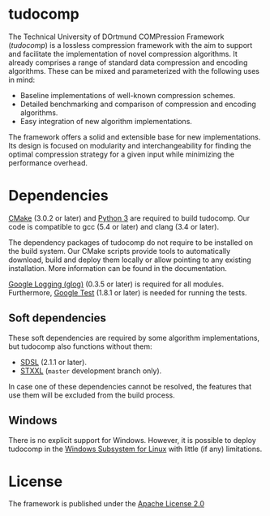 tudocomp
========

The Technical University of DOrtmund COMPression Framework
(*tudocomp*) is a lossless compression framework with the aim to support and
facilitate the implementation of novel compression algorithms. It already
comprises a range of standard data compression and encoding algorithms. These
can be mixed and parameterized with the following uses in mind:

* Baseline implementations of well-known compression schemes.
* Detailed benchmarking and comparison of compression and encoding algorithms.
* Easy integration of new algorithm implementations.

The framework offers a solid and extensible base for new implementations. Its
design is focused on modularity and interchangeability for finding the optimal
compression strategy for a given input while minimizing the performance
overhead.

# Dependencies

[CMake](https://cmake.org/) (3.0.2 or later) and
[Python 3](https://www.python.org/) are required to build tudocomp. Our code
is compatible to gcc (5.4 or later) and clang (3.4 or later).

The dependency packages of tudocomp do not require to be installed on the build
system. Our CMake scripts provide tools to automatically download, build and
deploy them locally or allow pointing to any existing installation. More
information can be found in the documentation.

[Google Logging (glog)](https://github.com/google/glog) (0.3.5 or later) is
required for all modules. Furthermore,
[Google Test](https://github.com/google/googletest) (1.8.1 or later)
is needed for running the tests.

## Soft dependencies

These soft dependencies are required by some algorithm implementations, but
tudocomp also functions without them:
* [SDSL](https://github.com/simongog/sdsl-lite) (2.1.1 or later).
* [STXXL](http://stxxl.org/) (`master` development branch only).

In case one of these dependencies cannot be resolved, the features that use
them will be excluded from the build process.

## Windows

There is no explicit support for Windows. However, it is possible to
deploy tudocomp in the
[Windows Subsystem for Linux](https://msdn.microsoft.com/en-us/commandline/wsl/about)
with little (if any) limitations.

# License

The framework is published under the
[Apache License 2.0](https://www.apache.org/licenses/LICENSE-2.0)

